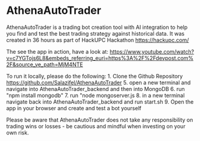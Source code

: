 # AthenaAutoTrader

AthenaAutoTrader is a trading bot creation tool with AI integration to help you find and test the best trading strategy against historical data. It was created in 36 hours as part of HackUPC Hackathon https://hackupc.com/ 

The see the app in action, have a look at: https://www.youtube.com/watch?v=c7YGTojs6L8&embeds_referring_euri=https%3A%2F%2Fdevpost.com%2F&source_ve_path=MjM4NTE 

To run it locally, please do the following:
    1. Clone the Github Repository https://github.com/Salazifel/AthenaAutoTrader
    5. open a new terminal and navigate into AthenaAutoTrader_backend and then into MongoDB
    6. run "npm install mongodb"
    7. run "node mongoserver.js
    8. in a new terminal navigate back into AthenaAutoTrader_backend and run start.sh
    9. Open the app in your browser and create and test a bot yourself

Please be aware that AthenaAutoTrader does not take any responsibility on trading wins or losses - be cautious and mindful when investing on your own risk.